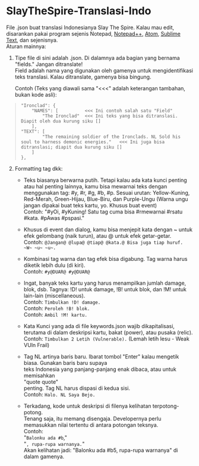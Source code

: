 # SlayTheSpire-Translasi-Indo
File .json buat translasi Indonesianya Slay The Spire. Kalau mau edit, disarankan pakai program sejenis Notepad, [Notepad++](https://notepad-plus-plus.org/), [Atom](https://atom.io/), [Sublime Text](https://www.sublimetext.com/), dan sejenisnya.
<br>Aturan mainnya:

1. Tipe file di sini adalah .json. Di dalamnya ada bagian yang bernama "fields." Jangan ditranslate!
    <br>Field adalah nama yang digunakan oleh gamenya untuk mengidentifikasi teks translasi. Kalau ditranslate, gamenya bisa bingung.
    
    Contoh (Teks yang diawali sama "<<<" adalah keterangan tambahan, bukan kode asli):
> ```
> "Ironclad": {
>     "NAMES": [          <<< Ini contoh salah satu "Field"
>         "The Ironclad"  <<< Ini teks yang bisa ditranslasi. Diapit oleh dua kurung siku []
>     ], 
> "TEXT": [
>         "The remaining soldier of the Ironclads. NL Sold his soul to harness demonic energies."   <<< Ini juga bisa ditranslasi; diapit dua kurung siku []
>     ]
> },
> ```
2. Formatting tag dkk:
    - Teks biasanya berwarna putih. Tetapi kalau ada kata kunci penting atau hal penting lainnya, kamu bisa mewarnai teks dengan
    menggunakan tag: #y, #r, #g, #b, #p. Sesuai urutan: Yellow-Kuning, Red-Merah, Green-Hijau, Blue-Biru, dan Purple-Ungu (Warna ungu jangan dipakai buat teks kartu, yo. Khusus buat event)
    <br>Contoh: "#yOi, #yKuning! Satu tag cuma bisa #rmewarnai #rsatu #kata. #pAwas #pspasi."

    - Khusus di event dan dialog, kamu bisa menjepit kata dengan ~ untuk efek gelombang (naik turun), atau @ untuk efek getar-getar.
    <br>Contoh: `@Jangan@ @lupa@ @tiap@ @kata.@ Bisa juga tiap huruf. ~W~ ~u~ ~u~.`

    - Kombinasi tag warna dan tag efek bisa digabung. Tag warna harus diketik lebih dulu (di kiri).
    <br>Contoh: `#y@DUAR@ #y@DUAR@`

    - Ingat, banyak teks kartu yang harus menampilkan jumlah damage, blok, dsb. Tagnya: !D! untuk damage, !B! untuk blok, dan !M! untuk lain-lain (miscellaneous).
    <br>Contoh: `Timbulkan !D! damage.`
    <br>Contoh: `Peroleh !B! blok.`
    <br>Contoh: `Ambil !M! kartu.`

    - Kata Kunci yang ada di file keywords.json wajib dikapitalisasi, terutama di dalam deskripsi kartu, bakat (power), atau pusaka (relic).
    <br>Contoh: `Timbulkan 2 Letih (Vulnerable).` (Lemah letih lesu - Weak VUln Frail)

    - Tag NL artinya baris baru. Ibarat tombol "Enter" kalau mengetik biasa. Gunakan baris baru supaya
    <br>teks Indonesia yang panjang-panjang enak dibaca, atau untuk memisahkan
    <br>"quote quote"
    <br>penting. Tag NL harus dispasi di kedua sisi.
    <br>Contoh: `Halo. NL Saya Bejo.`

    - Terkadang, kode untuk deskripsi di filenya kelihatan terpotong-potong. 
    <br>Tenang saja, itu memang disengaja. Developernya perlu memasukkan nilai tertentu di antara potongan teksnya.
    <br>Contoh:
    <br>"`Balonku ada #b`,"
    <br>"`, rupa-rupa warnanya.`"
    <br>Akan kelihatan jadi: "Balonku ada #b5, rupa-rupa warnanya" di dalam gamenya.
